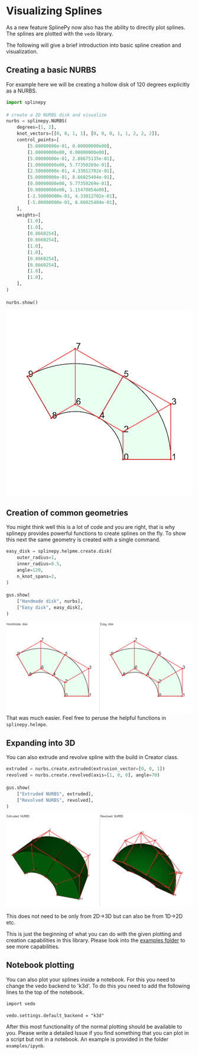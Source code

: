 # Visualizing Splines
As a new feature SplinePy now also has the ability to directly plot splines. The splines are plotted with the `vedo` library.

The following will give a brief introduction into basic spline creation and visualization.

## Creating a basic NURBS
For example here we will be creating a hollow disk of 120 degrees explicitly as a
NURBS.
```python
import splinepy

# create a 2D NURBS disk and visualize
nurbs = splinepy.NURBS(
    degrees=[1, 2],
    knot_vectors=[[0, 0, 1, 1], [0, 0, 0, 1, 1, 2, 2, 2]],
    control_points=[
        [5.00000000e-01, 0.00000000e00],
        [1.00000000e00, 0.00000000e00],
        [5.00000000e-01, 2.88675135e-01],
        [1.00000000e00, 5.77350269e-01],
        [2.50000000e-01, 4.33012702e-01],
        [5.00000000e-01, 8.66025404e-01],
        [0.00000000e00, 5.77350269e-01],
        [0.00000000e00, 1.15470054e00],
        [-2.50000000e-01, 4.33012702e-01],
        [-5.00000000e-01, 8.66025404e-01],
    ],
    weights=[
        [1.0],
        [1.0],
        [0.8660254],
        [0.8660254],
        [1.0],
        [1.0],
        [0.8660254],
        [0.8660254],
        [1.0],
        [1.0],
    ],
)

nurbs.show()
```
![NURBS](../source/_static/nurbs.png)

## Creation of common geometries

You might think well this is a lot of code and you are right, that is
why splinepy provides powerful functions to create splines on the fly. To show
this next the same geometry is created with a single command.
```python
easy_disk = splinepy.helpme.create.disk(
    outer_radius=1,
    inner_radius=0.5,
    angle=120,
    n_knot_spans=2,
)

gus.show(
    ["Handmade disk", nurbs],
    ["Easy disk", easy_disk],
)
```
![Disk creation](../source/_static/compare_disks.png)
That was much easier. Feel free to peruse the helpful functions in `splinepy.helmpe`.

## Expanding into 3D
You can also extrude and revolve spline with the build in Creator class.

```python
extruded = nurbs.create.extruded(extrusion_vector=[0, 0, 1])
revolved = nurbs.create.revolved(axis=[1, 0, 0], angle=70)

gus.show(
    ["Extruded NURBS", extruded],
    ["Revolved NURBS", revolved],
)
```
![Extruded and revolved nurbs](../source/_static/extrude_revolve.png)

This does not need to be only from 2D->3D but can also be from 1D->2D etc.

This is just the beginning of what you can do with the given plotting and creation capabilities in this library. Please look into the [examples folder](https://github.com/tataratat/splinepy/tree/main/examples) to see more capabilities.


## Notebook plotting

You can also plot your splines inside a notebook. For this you need to change the vedo backend to 'k3d'. To do this you need to add the following lines to the top of the notebook.

```
import vedo

vedo.settings.default_backend = "k3d"
```

After this most functionality of the normal plotting should be available to you. Please write a detailed Issue if you find something that you can plot in a script but not in a notebook. An example is provided in the folder `examples/ipynb`.
